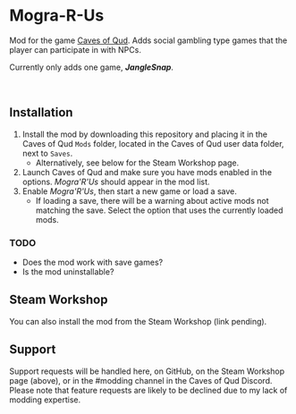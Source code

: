 # Mogra-R-Us
 Mod for the game [Caves of Qud](http://www.cavesofqud.com/). Adds social gambling type games that the player can participate in with NPCs.

Currently only adds one game, ***JangleSnap***.

<br>

## Installation

1. Install the mod by downloading this repository and placing it in the Caves of Qud `Mods` folder, located in the Caves of Qud user data folder, next to `Saves`.
    - Alternatively, see below for the Steam Workshop page.
2. Launch Caves of Qud and make sure you have mods enabled in the options. *Mogra'R'Us* should appear in the mod list.
3. Enable *Mogra'R'Us*, then start a new game or load a save.
    - If loading a save, there will be a warning about active mods not matching the save. Select the option that uses the currently loaded mods.

### TODO
- Does the mod work with save games?
- Is the mod uninstallable?

## Steam Workshop

You can also install the mod from the Steam Workshop (link pending).

## Support

Support requests will be handled here, on GitHub, on the Steam Workshop page (above), or in the #modding channel in the Caves of Qud Discord. Please note that feature requests are likely to be declined due to my lack of modding expertise.